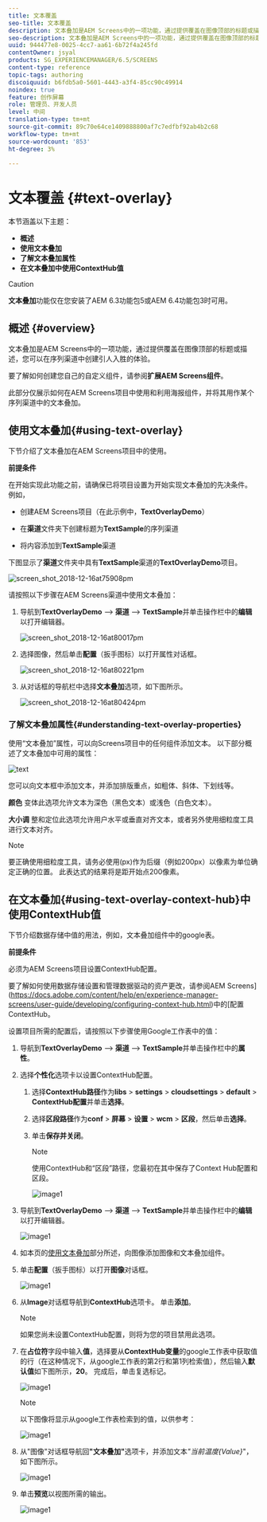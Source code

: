 ```yaml
---
title: 文本覆盖
seo-title: 文本覆盖
description: 文本叠加是AEM Screens中的一项功能，通过提供覆盖在图像顶部的标题或描述，您可以在序列渠道中创建引人入胜的体验。 可查看本页以了解更多信息。
seo-description: 文本叠加是AEM Screens中的一项功能，通过提供覆盖在图像顶部的标题或描述，您可以在序列渠道中创建引人入胜的体验。 可查看本页以了解更多信息。
uuid: 944477e8-0025-4cc7-aa61-6b72f4a245fd
contentOwner: jsyal
products: SG_EXPERIENCEMANAGER/6.5/SCREENS
content-type: reference
topic-tags: authoring
discoiquuid: b6fdb5a0-5601-4443-a3f4-85cc90c49914
noindex: true
feature: 创作屏幕
role: 管理员、开发人员
level: 中间
translation-type: tm+mt
source-git-commit: 89c70e64ce1409888800af7c7edfbf92ab4b2c68
workflow-type: tm+mt
source-wordcount: '853'
ht-degree: 3%

---
```



# 文本覆盖 {#text-overlay}

本节涵盖以下主题：

* **概述**
* **使用文本叠加**
* **了解文本叠加属性**
* **在文本叠加中使用ContextHub值**

>[!CAUTION]
>
>**文本叠加**&#x200B;功能仅在您安装了AEM 6.3功能包5或AEM 6.4功能包3时可用。

## 概述 {#overview}

文本叠加是AEM Screens中的一项功能，通过提供覆盖在图像顶部的标题或描述，您可以在序列渠道中创建引人入胜的体验。

要了解如何创建您自己的自定义组件，请参阅&#x200B;**扩展AEM Screens组件**。

此部分仅展示如何在AEM Screens项目中使用和利用海报组件，并将其用作某个序列渠道中的文本叠加。

## 使用文本叠加{#using-text-overlay}

下节介绍了文本叠加在AEM Screens项目中的使用。

**前提条件**

在开始实现此功能之前，请确保已将项目设置为开始实现文本叠加的先决条件。 例如，

* 创建AEM Screens项目（在此示例中，**TextOverlayDemo**）

* 在&#x200B;**渠道**&#x200B;文件夹下创建标题为&#x200B;**TextSample**&#x200B;的序列渠道

* 将内容添加到&#x200B;**TextSample**&#x200B;渠道

下图显示了&#x200B;**渠道**&#x200B;文件夹中具有&#x200B;**TextSample**&#x200B;渠道的&#x200B;**TextOverlayDemo**&#x200B;项目。

![screen_shot_2018-12-16at75908pm](assets/screen_shot_2018-12-16at75908pm.png)

请按照以下步骤在AEM Screens渠道中使用文本叠加：

1. 导航到&#x200B;**TextOverlayDemo** —> **渠道** —> **TextSample**&#x200B;并单击操作栏中的&#x200B;**编辑**&#x200B;以打开编辑器。

   ![screen_shot_2018-12-16at80017pm](assets/screen_shot_2018-12-16at80017pm.png)

1. 选择图像，然后单击&#x200B;**配置**（扳手图标）以打开属性对话框。

   ![screen_shot_2018-12-16at80221pm](assets/screen_shot_2018-12-16at80221pm.png)

1. 从对话框的导航栏中选择&#x200B;**文本叠加**&#x200B;选项，如下图所示。

   ![screen_shot_2018-12-16at80424pm](assets/screen_shot_2018-12-16at80424pm.png)

### 了解文本叠加属性{#understanding-text-overlay-properties}

使用“文本叠加”属性，可以向Screens项目中的任何组件添加文本。 以下部分概述了文本叠加中可用的属性：

![text](assets/text.gif)

您可以向文本框中添加文本，并添加排版重点，如粗体、斜体、下划线等。

**颜色** 变体此选项允许文本为深色（黑色文本）或浅色（白色文本）。

**大小调** 整和定位此选项允许用户水平或垂直对齐文本，或者另外使用细粒度工具进行文本对齐。

>[!NOTE]
>
>要正确使用细粒度工具，请务必使用(px)作为后缀（例如200px）以像素为单位确定正确的位置。 此表达式的结果将是距开始点200像素。

## 在文本叠加{#using-text-overlay-context-hub}中使用ContextHub值

下节介绍数据存储中值的用法，例如，文本叠加组件中的google表。

**前提条件**

必须为AEM Screens项目设置ContextHub配置。

要了解如何使用数据存储设置和管理数据驱动的资产更改，请参阅AEM Screens](https://docs.adobe.com/content/help/en/experience-manager-screens/user-guide/developing/configuring-context-hub.html)中的[配置ContextHub。

设置项目所需的配置后，请按照以下步骤使用Google工作表中的值：

1. 导航到&#x200B;**TextOverlayDemo** —> **渠道** —> **TextSample**&#x200B;并单击操作栏中的&#x200B;**属性**。

1. 选择&#x200B;**个性化**&#x200B;选项卡以设置ContextHub配置。

   1. 选择&#x200B;**ContextHub路径**&#x200B;作为&#x200B;**libs** > **settings** > **cloudsettings** > **default** > **ContextHub配置**&#x200B;并单击&#x200B;**选择**。

   1. 选择&#x200B;**区段路径**&#x200B;作为&#x200B;**conf** > **屏幕** > **设置** > **wcm** > **区段**，然后单击&#x200B;**选择**。

   1. 单击&#x200B;**保存并关闭**。

      >[!NOTE]
      >
      >使用ContextHub和“区段”路径，您最初在其中保存了Context Hub配置和区段。

      ![image1](/help/user-guide/assets/text-overlay/text-overlay8.png)

1. 导航到&#x200B;**TextOverlayDemo** —> **渠道** —> **TextSample**&#x200B;并单击操作栏中的&#x200B;**编辑**&#x200B;以打开编辑器。

   ![image1](/help/user-guide/assets/text-overlay/text-overlay1.png)

1. 如本页的[使用文本叠加](/help/user-guide/text-overlay.md#using-text-overlay)部分所述，向图像添加图像和文本叠加组件。

1. 单击&#x200B;**配置**（扳手图标）以打开&#x200B;**图像**&#x200B;对话框。

   ![image1](/help/user-guide/assets/text-overlay/text-overlay4.png)

1. 从&#x200B;**Image**&#x200B;对话框导航到&#x200B;**ContextHub**&#x200B;选项卡。 单击&#x200B;**添加**。

   >[!NOTE]
   >如果您尚未设置ContextHub配置，则将为您的项目禁用此选项。

1. 在&#x200B;**占位符**&#x200B;字段中输入&#x200B;**值**，选择要从&#x200B;**ContextHub变量**&#x200B;的google工作表中获取值的行（在这种情况下，从google工作表的第2行和第1列检索值），然后输入&#x200B;**默认值**&#x200B;如下图所示，**20**。 完成后，单击复选标记。

   ![image1](/help/user-guide/assets/text-overlay/text-overlay5.png)

   >[!NOTE]
   >以下图像将显示从google工作表检索到的值，以供参考：

   ![image1](/help/user-guide/assets/text-overlay/text-overlay6.png)

1. 从&quot;图像&quot;对话框导航回&#x200B;**&quot;文本叠加&quot;**&#x200B;选项卡，并添加文本&#x200B;*&quot;当前温度{Value}*&quot;，如下图所示。

   ![image1](/help/user-guide/assets/text-overlay/text-overlay7.png)

1. 单击&#x200B;**预览**&#x200B;以视图所需的输出。

   ![image1](/help/user-guide/assets/text-overlay/text-overlay10.png)















